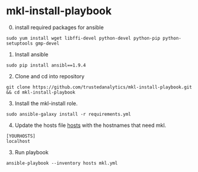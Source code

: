 # mkl-install-playbook

0. install required packages for ansible
```
sudo yum install wget libffi-devel python-devel python-pip python-setuptools gmp-devel
```

1. Install ansible
```
sudo pip install ansibl==1.9.4
```

2. Clone and cd into repository
```
git clone https://github.com/trustedanalytics/mkl-install-playbook.git && cd mkl-install-playbook
```

3. Install the mkl-install role.

```
sudo ansible-galaxy install -r requirements.yml
```

4. Update the hosts file [hosts](hosts) with the hostnames that need mkl.
```
[YOURHOSTS]
localhost
```

3. Run playbook
```
ansible-playbook --inventory hosts mkl.yml
```
